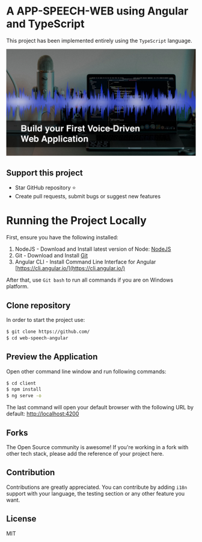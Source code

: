 
# A APP-SPEECH-WEB using Angular and TypeScript

This project has been implemented entirely using the `TypeScript` language.

<img src="./images/web-speech-api.jpg?raw=true">




## Support this project
- Star GitHub repository :star:
- Create pull requests, submit bugs or suggest new features


# Running the Project Locally
First, ensure you have the following installed:

1. NodeJS - Download and Install latest version of Node: [NodeJS](https://nodejs.org)
2. Git - Download and Install [Git](https://git-scm.com)
3. Angular CLI - Install Command Line Interface for Angular [https://cli.angular.io/](https://cli.angular.io/)

After that, use `Git bash` to run all commands if you are on Windows platform.

## Clone repository
In order to start the project use:

```bash
$ git clone https://github.com/
$ cd web-speech-angular
```

## Preview the Application
Open other command line window and run following commands:

```bash
$ cd client
$ npm install
$ ng serve -o
```

The last command will open your default browser with the following URL by default: [http://localhost:4200](http://localhost:4200/)

## Forks
The Open Source community is awesome! If you're working in a fork with other tech stack, please add the reference of your project here.

## Contribution
Contributions are greatly appreciated. You can contribute by adding `i18n` support with your language, the testing section or any other feature you want.

## License

MIT
